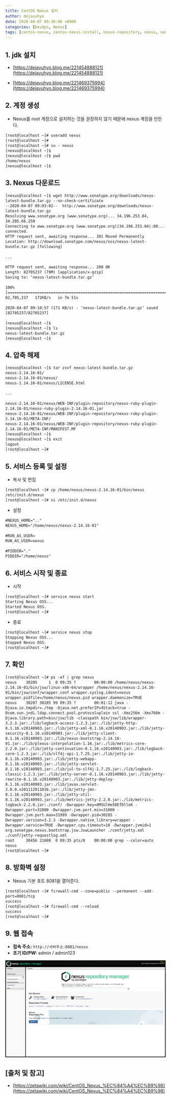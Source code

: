 ```yaml
---
title: CentOS Nexus 설치
author: dejavuhyo
date: 2020-04-07 09:30:00 +0900
categories: [DevOps, Nexus]
tags: [centos-nexus, centos-nexus-install, nexus-repository, nexus, sonatype-nexus, centos-nexus-설치, nexus-레파지토리, 넥서스]
---
```


## 1. jdk 설치

* [https://dejavuhyo.blog.me/221454888121](https://dejavuhyo.blog.me/221454888121)

* [https://dejavuhyo.blog.me/221469375994](https://dejavuhyo.blog.me/221469375994)

## 2. 계정 생성

* Nexus를 root 계정으로 설치하는 것을 권장하지 않기 때문에 nexus 계정을 만든다.

```shell
[root@localhost ~]# useradd nexus
[root@localhost ~]# 
[root@localhost ~]# su - nexus
[nexus@localhost ~]$ 
[nexus@localhost ~]$ pwd
/home/nexus
[nexus@localhost ~]$
```

## 3. Nexus 다운로드

```shell
[nexus@localhost ~]$ wget http://www.sonatype.org/downloads/nexus-latest-bundle.tar.gz --no-check-certificate
--2020-04-07 09:03:02--  http://www.sonatype.org/downloads/nexus-latest-bundle.tar.gz
Resolving www.sonatype.org (www.sonatype.org)... 34.196.253.84, 34.205.66.250
Connecting to www.sonatype.org (www.sonatype.org)|34.196.253.84|:80... connected.
HTTP request sent, awaiting response... 301 Moved Permanently
Location: http://download.sonatype.com/nexus/oss/nexus-latest-bundle.tar.gz [following]
 
...
 
HTTP request sent, awaiting response... 200 OK
Length: 82705237 (79M) [application/x-gzip]
Saving to: ‘nexus-latest-bundle.tar.gz’
 
100%[=============================================================================>] 82,705,237   172KB/s   in 7m 51s 
 
2020-04-07 09:10:57 (171 KB/s) - ‘nexus-latest-bundle.tar.gz’ saved [82705237/82705237]
 
[nexus@localhost ~]$
[nexus@localhost ~]$ ls
nexus-latest-bundle.tar.gz
[nexus@localhost ~]$
```

## 4. 압축 해제

```shell
[nexus@localhost ~]$ tar zxvf nexus-latest-bundle.tar.gz 
nexus-2.14.16-01/
nexus-2.14.16-01/nexus/
nexus-2.14.16-01/nexus/LICENSE.html
 
...
 
nexus-2.14.16-01/nexus/WEB-INF/plugin-repository/nexus-ruby-plugin-2.14.16-01/nexus-ruby-plugin-2.14.16-01.jar
nexus-2.14.16-01/nexus/WEB-INF/plugin-repository/nexus-ruby-plugin-2.14.16-01/META-INF/
nexus-2.14.16-01/nexus/WEB-INF/plugin-repository/nexus-ruby-plugin-2.14.16-01/META-INF/MANIFEST.MF
[nexus@localhost ~]$ 
[nexus@localhost ~]$ exit
logout
[root@localhost ~]#
```

## 5. 서비스 등록 및 설정

* 복사 및 편집

```shell
[root@localhost ~]# cp /home/nexus/nexus-2.14.16-01/bin/nexus /etc/init.d/nexus
[root@localhost ~]# vi /etc/init.d/nexus
```

* 설정

```text
#NEXUS_HOME=".."
NEXUS_HOME="/home/nexus/nexus-2.14.16-01"
 
#RUN_AS_USER=
RUN_AS_USER=nexus
 
#PIDDIR="."
PIDDIR="/home/nexus"
```

## 6. 서비스 시작 및 종료

* 시작

```shell
[root@localhost ~]# service nexus start
Starting Nexus OSS...
Started Nexus OSS.
[root@localhost ~]#
```

* 종료

```shell
[root@localhost ~]# service nexus stop
Stopping Nexus OSS...
Stopped Nexus OSS.
[root@localhost ~]#
```

## 7. 확인

```shell
[root@localhost ~]# ps -ef | grep nexus
nexus    30285     1  0 09:35 ?        00:00:00 /home/nexus/nexus-2.14.16-01/bin/jsw/linux-x86-64/wrapper /home/nexus/nexus-2.14.16-01/bin/jsw/conf/wrapper.conf wrapper.syslog.ident=nexus wrapper.pidfile=/home/nexus/nexus.pid wrapper.daemonize=TRUE
nexus    30287 30285 99 09:35 ?        00:01:12 java -Djava.io.tmpdir=./tmp -Djava.net.preferIPv4Stack=true -Dcom.sun.jndi.ldap.connect.pool.protocol=plain ssl -Xms256m -Xmx768m -Djava.library.path=bin/jsw/lib -classpath bin/jsw/lib/wrapper-3.2.3.jar:./lib/logback-access-1.2.3.jar:./lib/jetty-http-8.1.16.v20140903.jar:./lib/jetty-xml-8.1.16.v20140903.jar:./lib/jetty-security-8.1.16.v20140903.jar:./lib/jetty-client-8.1.16.v20140903.jar:./lib/nexus-bootstrap-2.14.16-01.jar:./lib/plexus-interpolation-1.16.jar:./lib/metrics-core-2.2.0.jar:./lib/jetty-continuation-8.1.16.v20140903.jar:./lib/logback-core-1.2.3.jar:./lib/slf4j-api-1.7.25.jar:./lib/jetty-io-8.1.16.v20140903.jar:./lib/jetty-webapp-8.1.16.v20140903.jar:./lib/jetty-servlet-8.1.16.v20140903.jar:./lib/jul-to-slf4j-1.7.25.jar:./lib/logback-classic-1.2.3.jar:./lib/jetty-server-8.1.16.v20140903.jar:./lib/jetty-rewrite-8.1.16.v20140903.jar:./lib/jetty-deploy-8.1.16.v20140903.jar:./lib/javax.servlet-3.0.0.v201112011016.jar:./lib/jetty-jmx-8.1.16.v20140903.jar:./lib/jetty-util-8.1.16.v20140903.jar:./lib/metrics-jetty-2.2.0.jar:./lib/metrics-logback-2.2.0.jar:./conf/ -Dwrapper.key=dMSUlHe58EfDlloK -Dwrapper.port=32000 -Dwrapper.jvm.port.min=31000 -Dwrapper.jvm.port.max=31999 -Dwrapper.pid=30285 -Dwrapper.version=3.2.3 -Dwrapper.native_library=wrapper -Dwrapper.service=TRUE -Dwrapper.cpu.timeout=10 -Dwrapper.jvmid=1 org.sonatype.nexus.bootstrap.jsw.JswLauncher ./conf/jetty.xml ./conf/jetty-requestlog.xml
root     30456 21608  0 09:35 pts/0    00:00:00 grep --color=auto nexus
[root@localhost ~]#
```

## 8. 방화벽 설정

* Nexus 기본 포트 8081을 열어준다.

```shell
[root@localhost ~]# firewall-cmd --zone=public --permanent --add-port=8081/tcp
success
[root@localhost ~]# firewall-cmd --reload
success
[root@localhost ~]#
```

## 9. 웹 접속

* **접속 주소:** `http://서버주소:8081/nexus`
* **초기 ID/PW:** admin / admin123

![img001](/assets/img/2020-04-07-centos-nexus-install/img001.png)

## [출처 및 참고]
* [https://zetawiki.com/wiki/CentOS_Nexus_%EC%84%A4%EC%B9%98](https://zetawiki.com/wiki/CentOS_Nexus_%EC%84%A4%EC%B9%98)
